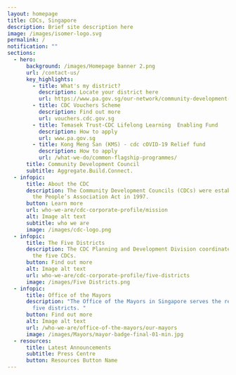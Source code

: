 ```yaml
---
layout: homepage
title: CDCs, Singapore
description: Brief site description here
image: /images/isomer-logo.svg
permalink: /
notification: ""
sections:
  - hero:
      background: /images/Homepage banner 2.png
      url: /contact-us/
      key_highlights:
        - title: What's my district?
          description: Locate your district here
          url: https://www.pa.gov.sg/our-network/community-development-councils
        - title: CDC Vouchers Scheme
          description: Find out more
          url: vouchers.cdc.gov.sg
        - title: Temasek Trust-CDC Lifelong Learning  Enabling Fund
          description: How to apply
          url: www.pa.gov.sg
        - title: Kong Meng San (KMS) - cdc cOVID-19 Relief fund
          description: How to apply
          url: /what-we-do/common-flagship-programmes/
      title: Community Development Council
      subtitle: Aggregate.Build.Connect.
  - infopic:
      title: About the CDC
      description: The Community Development Councils (CDCs) were established under
        the People’s Association Act in 1997.
      button: Learn more
      url: who-we-are/cdc-corporate-profile/mission
      alt: Image alt text
      subtitle: who we are
      image: /images/cdc-logo.png
  - infopic:
      title: The Five Districts
      description: The CDC Planning and Development Division coordinates the work of
        the five CDCs.
      button: Find out more
      alt: Image alt text
      url: who-we-are/cdc-corporate-profile/five-districts
      image: /images/Five Districts.png
  - infopic:
      title: Office of the Mayors
      description: "The Office of the Mayors in Singapore serves the residents in the
        five districts. "
      button: Find out more
      alt: Image alt text
      url: /who-we-are/office-of-the-mayors/our-mayors
      image: /images/Mayors/mayor-badge-final-01-min.jpg
  - resources:
      title: Latest Announcements
      subtitle: Press Centre
      button: Resources Button Name
---
```

